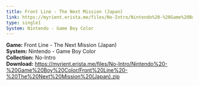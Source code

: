 ```yaml
---
title: Front Line - The Next Mission (Japan)
link: https://myrient.erista.me/files/No-Intro/Nintendo%20-%20Game%20Boy%20Color/Front%20Line%20-%20The%20Next%20Mission%20(Japan).zip
type: single1
System: Nintendo - Game Boy Color
---
```

<b>Game:</b> Front Line - The Next Mission (Japan)<br>
<b>System:</b> Nintendo - Game Boy Color<br>
<b>Collection:</b> No-Intro<br>
<b>Download:</b> https://myrient.erista.me/files/No-Intro/Nintendo%20-%20Game%20Boy%20Color/Front%20Line%20-%20The%20Next%20Mission%20(Japan).zip